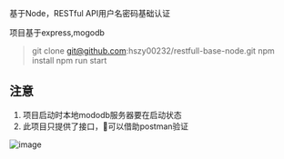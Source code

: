 基于Node，RESTful API用户名密码基础认证

项目基于express,mogodb

> git clone git@github.com:hszy00232/restfull-base-node.git
> npm install
> npm run start

## 注意
1. 项目启动时本地mododb服务器要在启动状态
2. 此项目只提供了接口，可以借助postman验证

![image]("./postman.png")